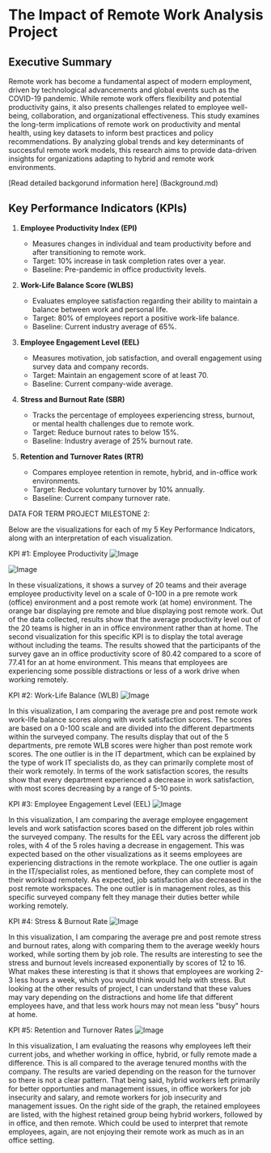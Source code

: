 # The Impact of Remote Work Analysis Project

## Executive Summary
Remote work has become a fundamental aspect of modern employment, driven by technological advancements and global events such as the COVID-19 pandemic. While remote work offers flexibility and potential productivity gains, it also presents challenges related to employee well-being, collaboration, and organizational effectiveness. This study examines the long-term implications of remote work on productivity and mental health, using key datasets to inform best practices and policy recommendations. By analyzing global trends and key determinants of successful remote work models, this research aims to provide data-driven insights for organizations adapting to hybrid and remote work environments.

[Read detailed backgorund information here] (Background.md)

## Key Performance Indicators (KPIs)

1. **Employee Productivity Index (EPI)**
   - Measures changes in individual and team productivity before and after transitioning to remote work.
   - Target: 10% increase in task completion rates over a year.
   - Baseline: Pre-pandemic in office productivity levels.
  
2. **Work-Life Balance Score (WLBS)**
   - Evaluates employee satisfaction regarding their ability to maintain a balance between work and personal life.
   - Target: 80% of employees report a positive work-life balance.
   - Baseline: Current industry average of 65%.
  
3. **Employee Engagement Level (EEL)**
   - Measures motivation, job satisfaction, and overall engagement using survey data and company records.
   - Target: Maintain an engagement score of at least 70.
   - Baseline: Current company-wide average.
  
4. **Stress and Burnout Rate (SBR)**
   - Tracks the percentage of employees experiencing stress, burnout, or mental health challenges due to remote work.
   - Target: Reduce burnout rates to below 15%.
   - Baseline: Industry average of 25% burnout rate.
  
5. **Retention and Turnover Rates (RTR)**
   - Compares employee retention in remote, hybrid, and in-office work environments.
   - Target: Reduce voluntary turnover by 10% annually.
   - Baseline: Current company turnover rate.

DATA FOR TERM PROJECT MILESTONE 2:

Below are the visualizations for each of my 5 Key Performance Indicators, along with an interpretation of each visualization.

KPI #1: Employee Productivity
![Image](https://github.com/user-attachments/assets/1cc24c9c-3ee7-44e6-9f8d-cd89551b37a1)

![Image](https://github.com/user-attachments/assets/70102a89-13d4-48a1-8f56-64e738f16278)

In these visualizations, it shows a survey of 20 teams and their average employee productivity level on a scale of 0-100 in a pre remote work (office) environment and a post remote work (at home) environment. The orange bar displaying pre remote and blue displaying post remote work. Out of the data collected, results show that the average productivity level out of the 20 teams is higher in an in office environment rather than at home. The second visualization for this specific KPI is to display the total average without including the teams. The results showed that the participants of the survey gave an in office productivity score of 80.42 compared to a score of 77.41 for an at home environment. This means that employees are experiencing some possible distractions or less of a work drive when working remotely.

KPI #2: Work-Life Balance (WLB)
![Image](https://github.com/user-attachments/assets/28b7e45e-c625-4564-a2bc-227f0037f705)

In this visualization, I am comparing the average pre and post remote work work-life balance scores along with work satisfaction scores. The scores are based on a 0-100 scale and are divided into the different departments within the surveyed company. The results display that out of the 5 departments, pre remote WLB scores were higher than post remote work scores. The one outlier is in the IT department, which can be explained by the type of work IT specialists do, as they can primarily complete most of their work remotely. In terms of the work satisfaction scores, the results show that every department experienced a decrease in work satisfaction, with most scores decreasing by a range of 5-10 points.

KPI #3: Employee Engagement Level (EEL)
![Image](https://github.com/user-attachments/assets/b56a1fa6-b358-491e-9592-9bd7c3ba8cd0)

In this visualization, I am comparing the average employee engagement levels and work satisfaction scores based on the different job roles within the surveyed company. The results for the EEL vary across the different job roles, with 4 of the 5 roles having a decrease in engagement. This was expected based on the other visualizations as it seems employees are experiencing distractions in the remote workplace. The one outlier is again in the IT/specialist roles, as mentioned before, they can complete most of their workload remotely. As expected, job satisfaction also decreased in the post remote workspaces. The one outlier is in management roles, as this specific surveyed company felt they manage their duties better while working remotely. 

KPI #4: Stress & Burnout Rate
![Image](https://github.com/user-attachments/assets/03335737-5860-4cff-848c-45e15c75755e)

In this visualization, I am comparing the average pre and post remote stress and burnout rates, along with comparing them to the average weekly hours worked, while sorting them by job role. The results are interesting to see the stress and burnout levels increased exponentially by scores of 12 to 16. What makes these interesting is that it shows that employees are working 2-3 less hours a week, which you would think would help with stress. But looking at the other results of project, I can understand that these values may vary depending on the distractions and home life that different employees have, and that less work hours may not mean less "busy" hours at home.  

KPI #5: Retention and Turnover Rates
![Image](https://github.com/user-attachments/assets/34416b04-3364-4299-87ed-eb3bc33e7141)

In this visualization, I am evaluating the reasons why employees left their current jobs, and whether working in office, hybrid, or fully remote made a difference. This is all compared to the average tenured months with the company. The results are varied depending on the reason for the turnover so there is not a clear pattern. That being said, hybrid workers left primarily for better opportunties and management issues, in office workers for job insecurity and salary, and remote workers for job insecurity and management issues. On the right side of the graph, the retained employees are listed, with the highest retained group being hybrid workers, followed by in office, and then remote. Which could be used to interpret that remote employees, again, are not enjoying their remote work as much as in an office setting. 

